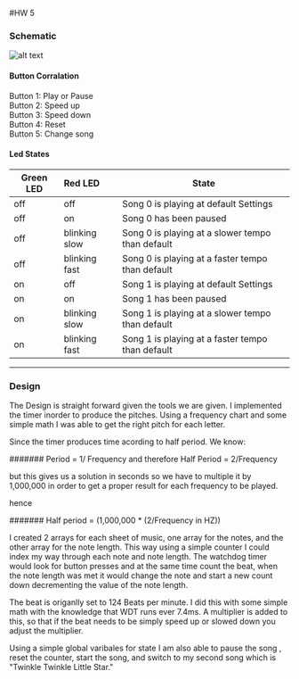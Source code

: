 #HW 5

### Schematic
![alt text](https://github.com/Giles-ECE-BU/ksparakis/blob/master/ec450-hw5-sparakis/HW5-Schematic.png "Design Schematic")

#### Button Corralation 


Button 1: Play or Pause
<br />
Button 2: Speed up
<br />
Button 3: Speed down
<br />
Button 4: Reset
<br />
Button 5: Change song


#### Led States

| Green LED     | Red LED       | State |
| ------------- |:-------------| -----|
| off           | off           | Song 0 is playing at default Settings |
| off           | on            | Song 0 has been paused |
| off           | blinking slow | Song 0 is playing at a slower tempo than default |
| off           | blinking fast | Song 0 is playing at a faster tempo than default |
| on            | off           | Song 1 is playing at default Settings |
| on            | on            | Song 1 has been paused |
| on            | blinking slow | Song 1 is playing at a slower tempo than default |
| on            | blinking fast | Song 1 is playing at a faster tempo than default |






--------
### Design

The Design is straight forward given the tools we are given. I implemented the timer inorder to produce the pitches. Using a frequency chart and some simple math I was able to get the right pitch for each letter.

Since the timer produces time acording to half period. We know: 

####### Period = 1/ Frequency and therefore  Half Period = 2/Frequency

but this gives us a solution in seconds so we have to multiple it by 1,000,000 in order to get a proper result for each frequency to be played.

hence

####### Half period = (1,000,000 * (2/Frequency in HZ))

I created 2 arrays for each sheet of music, one array for the notes, and the other array for the note length.
This way using a simple counter I could index my way through each note and note length. The watchdog timer would look for button presses and at the same time count the beat, when the note length was met it would change the note and start a new count down decrementing the value of the note length.

The beat is origanlly set to 124 Beats per minute. I did this with some simple math with the knowledge that WDT runs ever 7.4ms.
A multiplier is added to this, so that if the beat needs to be simply speed up or slowed down you adjust the multiplier.

Using a simple global varibales for state I am also able to pause the song , reset the counter, start the song, and switch to my second song which is "Twinkle Twinkle Little Star."
